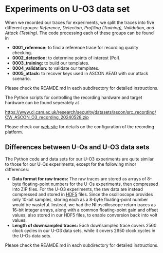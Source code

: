 # Experiments on U-O3 data set  

When we recorded our traces for experiments, we split the traces into five different groups: _Reference, Detection, Profiling (Training), Validation, and Attack (Testing)_. The code processing each of these groups can be found in

 -  **0001\_reference:** to find a reference trace for recording quality checking.
 -  **0002\_detection:** to determine points of interest (PoI). 
 -  **0003\_training:** to build our templates.
 -  **0004\_validation:** to validate our templates.
 -  **0005\_attack:** to recover keys used in ASCON AEAD with our attack scenario.

Please check the REAMDE.md in each subdirectory for detailed instructions.

The Python scripts for controlling the recording hardware and target hardware can be found seperately at

https://www.cl.cam.ac.uk/research/security/datasets/ascon/src_recording/CW_ASCON_O3_recording_20240528.zip

Please check our [web site](https://www.cl.cam.ac.uk/research/security/datasets/ascon/index.html#U-O3-recording) for details on the configuration of the recording platform.

## Differences between U-Os and U-O3 data sets  

The Python code and data sets for our U-O3 experiments are quite similar to those for our U-Os experiments, except for the following minor differences:

 - **Data format for raw traces:** The raw traces are stored as arrays of 8-byte floating-point numbers for the U-Os experiments, then compressed into ZIP files. For the U-O3 experiments, the raw data are instead compressed and stored in [HDF5](https://www.hdfgroup.org/solutions/hdf5/) files. Since the oscilloscope provides only 10-bit samples, storing each as a 8-byte floating-point number would be wasteful. Instead, we had the NI oscilloscope return traces as 16-bit integer arrays, along with a common floating-point gain and offset values, also stored in our HDF5 files, to enable conversion back into volt values.
 - **Length of downsampled traces:** Each downsampled trace covers 2560 clock cycles in our U-O3 data sets, while it covers 2650 clock cycles in the U-Os data sets.

Please check the REAMDE.md in each subdirectory for detailed instructions.

<!--


<h3 id=U-Os-training>Profiling (Training) traces</h3>
<p>We recorded 64000 traces (stored in 400 ZIP files) for template profiling.</p>

<p>Data pre-generating, raw traces, and trace pre-processing:</p>

<ul>
<li><a href="U-Os/0003_training/inter_gen_TR.zip">inter_gen_TR.zip (updated 2024-05-01)</a>
</li>

<li><a href="U-Os/index.html#TR">Raw traces for the profiling (training) set</a>
</li>

<li><a href="U-Os/0003_training/preproc_TR.zip">preproc_TR.zip (updated 2024-05-01)</a>
</li>
</ul>

<p>Similar to the detection traces, we calculated the intermediate values from the pre-generated I/O data:</p>

<ul>
<li><a href="U-Os/0003_training/find_intermediates.zip">find_intermediates.zip (updated 2024-05-05)</a>,<br>
resulting in <a href="U-Os/0003_training/find_intermediates/intermediate_values.zip">find_intermediates/intermediate_values.zip (H/L version)</a>,</li>
<li><a href="U-Os/0003_training/find_intermediates_sliced.zip">find_intermediates_sliced.zip (updated 2024-05-05)</a>,<br>
resulting in <a href="U-Os/0003_training/find_intermediates_sliced/intermediate_values.zip">find_intermediates_sliced/intermediate_values.zip (E/O version)</a>.</li>
</ul>

<p>In addition, we also calculated the target 16-bit intermediate values for profiling the 16-bit templates:</p>

<ul>
<li><a href="U-Os/0003_training/find_intermediates_16bit.zip">find_intermediates_16bit.zip (updated 2024-05-05)</a>,<br>
resulting in <a href="U-Os/0003_training/find_intermediates_16bit/intermediate_values.zip">find_intermediates_16bit/intermediate_values.zip (H/L version)</a>.</li>
</ul>

<p>Later, we used the following code to downsample our raw traces:</p>

<ul>
<li><a href="U-Os/0003_training/Resample_HDF5.zip">Resample_HDF5.zip (updated 2024-05-03)</a>,</li>
</ul>

<p>resulting in 8 HDF5 files:</p>

<ul>
<li><a href="U-Os/0003_training/Resample_HDF5/part_00.hdf5">Resample_HDF5/part_00.hdf5 (updated 2024-05-03)</a>,</li>
<li><a href="U-Os/0003_training/Resample_HDF5/part_01.hdf5">Resample_HDF5/part_01.hdf5 (updated 2024-05-03)</a>,</li>
<li><a href="U-Os/0003_training/Resample_HDF5/part_02.hdf5">Resample_HDF5/part_02.hdf5 (updated 2024-05-03)</a>,</li>
<li><a href="U-Os/0003_training/Resample_HDF5/part_03.hdf5">Resample_HDF5/part_03.hdf5 (updated 2024-05-03)</a>,</li>
<li><a href="U-Os/0003_training/Resample_HDF5/part_04.hdf5">Resample_HDF5/part_04.hdf5 (updated 2024-05-03)</a>,</li>
<li><a href="U-Os/0003_training/Resample_HDF5/part_05.hdf5">Resample_HDF5/part_05.hdf5 (updated 2024-05-03)</a>,</li>
<li><a href="U-Os/0003_training/Resample_HDF5/part_06.hdf5">Resample_HDF5/part_06.hdf5 (updated 2024-05-03)</a>,</li>
<li><a href="U-Os/0003_training/Resample_HDF5/part_07.hdf5">Resample_HDF5/part_07.hdf5 (updated 2024-05-03)</a>.</li>
</ul>

<p>After all the preprocessing steps above, we profiled our templates with the following code:</p>

<ul>
<li>8-bit templates with H/L bit order: <a href="U-Os/0003_training/template_profiling_bytes_O.zip">template_profiling_bytes_O.zip (updated 2024-05-04)</a>,</li>
<li>8-bit templates with E/O bit order: <a href="U-Os/0003_training/template_profiling_bytes_S.zip">template_profiling_bytes_S.zip (updated 2024-05-04)</a>,</li>
<li>selected 16-bit templates with H/L bit order: <a href="U-Os/0003_training/template_profiling_16bits_O.zip">template_profiling_16bits_O.zip (updated 2024-05-05)</a>,</li>
</ul>

<p>resulting in:</p>

<ul>
<li><a href="U-Os/0003_training/template_profiling_bytes_O/templateLDA_O004.zip">template_profiling_bytes_O/templateLDA_O004.zip (updated 2024-05-04)</a>,</li>
<li><a href="U-Os/0003_training/template_profiling_bytes_S/templateLDA_O004.zip">template_profiling_bytes_S/templateLDA_O004.zip (updated 2024-05-04)</a>,</li>
<li><a href="U-Os/0003_training/template_profiling_16bits_O/templateLDA_O004_16bit.zip">template_profiling_16bits_O/templateLDA_O004_16bit.zip (updated 2024-05-05)</a>,</li>
</ul>


<h3 id=U-Os-validation>Validation traces</h3>
<p>We recorded 4000 traces (stored in 40 ZIP files) for template quality validation.</p>

<p>Data pre-generating, raw traces, and trace pre-processing:</p>

<ul>
<li><a href="U-Os/0004_validation/inter_gen_VA.zip">inter_gen_VA.zip (updated 2024-05-02)</a>
</li>

<li><a href="U-Os/index.html#VA">Raw traces for the validation set</a>
</li>

<li><a href="U-Os/0004_validation/preproc_VA.zip">preproc_VA.zip (updated 2024-05-02)</a>
</li>
</ul>

<p>Code for intermediate value calculation:</p>

<ul>
<li><a href="U-Os/0004_validation/find_intermediates.zip">find_intermediates.zip (updated 2024-05-05)</a>,<br>
resulting in <a href="U-Os/0004_validation/find_intermediates/intermediate_values.zip">find_intermediates/intermediate_values.zip (H/L version)</a>,</li>
<li><a href="U-Os/0004_validation/find_intermediates_sliced.zip">find_intermediates_sliced.zip (updated 2024-05-05)</a>,<br>
resulting in <a href="U-Os/0004_validation/find_intermediates_sliced/intermediate_values.zip">find_intermediates_sliced/intermediate_values.zip (E/O version)</a>,</li>
<li><a href="U-Os/0004_validation/find_intermediates_16bit.zip">find_intermediates_16bit.zip (updated 2024-05-05)</a>,<br>
resulting in <a href="U-Os/0004_validation/find_intermediates_16bit/intermediate_values.zip">find_intermediates_16bit/intermediate_values.zip (H/L version)</a>.</li>
</ul>

<p>Code for downsampling:</p>

<ul>
<li><a href="U-Os/0004_validation/Resample_HDF5.zip">Resample_HDF5.zip (updated 2024-05-04)</a>,</li>
</ul>

<p>resulting in 4 HDF5 files (1000 traces for each):</p>

<ul>
<li><a href="U-Os/0004_validation/Resample_HDF5/part_00.hdf5">Resample_HDF5/part_00.hdf5 (updated 2024-05-04)</a>,</li>
<li><a href="U-Os/0004_validation/Resample_HDF5/part_01.hdf5">Resample_HDF5/part_01.hdf5 (updated 2024-05-04)</a>,</li>
<li><a href="U-Os/0004_validation/Resample_HDF5/part_02.hdf5">Resample_HDF5/part_02.hdf5 (updated 2024-05-04)</a>,</li>
<li><a href="U-Os/0004_validation/Resample_HDF5/part_03.hdf5">Resample_HDF5/part_03.hdf5 (updated 2024-05-04)</a>,</li>
</ul>

<p>With the preprocessing steps above, we validated the quality of our templates by calculating the first-order success rate (1-SR) and logarithmic guessing entropy (LGE) with the following code:</p>

<ul>
<li><a href="U-Os/0004_validation/template_validation_bytes_O.zip">template_validation_bytes_O.zip (updated 2024-05-18)</a>,</li>
<li><a href="U-Os/0004_validation/template_validation_bytes_S.zip">template_validation_bytes_S.zip (updated 2024-05-18)</a>,</li>
<li><a href="U-Os/0004_validation/template_validation_16bits_O.zip">template_validation_16bits_O.zip (updated 2024-05-18)</a>.</li>
</ul>

<p>The rank of the correct candidate for the target intermeidate values are recorded in:</p>

<ul>
<li><a href="U-Os/0004_validation/template_validation_bytes_O/Rank_O004.zip">template_validation_bytes_O/Rank_O004.zip (updated 2024-05-18)</a>,</li>
<li><a href="U-Os/0004_validation/template_validation_bytes_S/Rank_O004.zip">template_validation_bytes_S/Rank_O004.zip (updated 2024-05-18)</a>,</li>
<li><a href="U-Os/0004_validation/template_validation_16bits_O/Rank_O004.zip">template_validation_16bits_O/Rank_O004.zip (updated 2024-05-18)</a>.</li>
</ul>

<p>Note that the numbers recorded in these NumPy arrays are actually the indeces (starting from 0) of the sorted probability tables of the correct candidates instead of the ranks (starting from 1). We fixed such difference when calculating the 1-SR and LGE with the results from 1000 traces:</p>

<ul>
<li><a href="U-Os/0004_validation/template_validation_bytes_O/Result_Tables.zip">template_validation_bytes_O/Result_Tables.zip (updated 2024-05-18)</a>,</li>
<li><a href="U-Os/0004_validation/template_validation_bytes_S/Result_Tables.zip">template_validation_bytes_S/Result_Tables.zip (updated 2024-05-18)</a>,</li>
<li><a href="U-Os/0004_validation/template_validation_16bits_O/Result_Tables.zip">template_validation_16bits_O/Result_Tables.zip (updated 2024-05-18)</a>.</li>
</ul>

<p>We published a subsets of the results from the first 1000 traces (part_00.hdf5, labelled as G0). For example, we can access the 1-SR and LGE of the key in "Result_Tables/SR_table_KEY_G0.txt" and "Result_Tables/GE_table_KEY_G0.txt", respectively.</p>

<h3 id=U-Os-attack>Attack (Testing) traces</h3>
<p>We recorded 10000 traces (stored in 100 ZIP files) for our SASCA attacks.</p>

<p>Data pre-generating, raw traces, and trace pre-processing:</p>

<ul>
<li><a href="U-Os/0005_attack/inter_gen_TS.zip">inter_gen_TS.zip (updated 2024-05-02)</a>
</li>

<li><a href="U-Os/index.html#TS">Raw traces for the attack (testing) set</a>
</li>

<li><a href="U-Os/0005_attack/preproc_TS.zip">preproc_TS.zip (updated 2024-05-02)</a>
</li>
</ul>

<p>Note that in these 10000 encryptions for recording, we had each 10 share the same key. For example, the first traces in "Raw/Raw_TS_0000.zip", "Raw/Raw_TS_0010.zip", ..., "Raw/Raw_TS_0090.zip" were recorded from encryptions with the same key.</p>

<p>In this attack stage, we do not need the intermediate values but need only the pre-generated I/O date for verifying the correctness of our recovered key by SASCA. Hoever, for the convenience of our attack, we still rearranged the pre-generated I/O data with the following code:</p>

<ul>
<li><a href="U-Os/0005_attack/data_SASCA.zip">data_SASCA.zip (updated 2024-05-14)</a>,</li>
</ul>

<p>where we stored the 1000 key strings in 1000 separated NPY files:</p>

<ul>
<li><a href="U-Os/0005_attack/data_SASCA/data_key.zip">data_SASCA/data_key.zip (updated 2024-05-14)</a>.</li>
</ul>

<p>For the other I/O data, we stored them in:</p>

<ul>
<li><a href="U-Os/0005_attack/data_SASCA/data_nonce.zip">data_SASCA/data_nonce.zip (updated 2024-05-14)</a>,</li>
<li><a href="U-Os/0005_attack/data_SASCA/data_plaintext.zip">data_SASCA/data_plaintext.zip (updated 2024-05-14)</a>,</li>
<li><a href="U-Os/0005_attack/data_SASCA/data_ciphertag.zip">data_SASCA/data_ciphertag.zip (updated 2024-05-14)</a>,</li>
</ul>

<p>where each file contains a 10-element array that stores the data from the 10 encryptions sharing the same key with the corresponding index.</p>

<p>Similarly, we provide the code for downsampling:</p>

<ul>
<li><a href="U-Os/0005_attack/Resample_HDF5.zip">Resample_HDF5.zip (updated 2024-05-14)</a>,</li>
</ul>

<p>resulting in 10 HDF5 files (1000 traces for each):</p>

<ul>
<li><a href="U-Os/0005_attack/Resample_HDF5/part_00.hdf5">Resample_HDF5/part_00.hdf5 (updated 2024-05-06)</a>,</li>
<li><a href="U-Os/0005_attack/Resample_HDF5/part_01.hdf5">Resample_HDF5/part_01.hdf5 (updated 2024-05-06)</a>,</li>
<li><a href="U-Os/0005_attack/Resample_HDF5/part_02.hdf5">Resample_HDF5/part_02.hdf5 (updated 2024-05-06)</a>,</li>
<li><a href="U-Os/0005_attack/Resample_HDF5/part_03.hdf5">Resample_HDF5/part_03.hdf5 (updated 2024-05-06)</a>,</li>
<li><a href="U-Os/0005_attack/Resample_HDF5/part_04.hdf5">Resample_HDF5/part_04.hdf5 (updated 2024-05-06)</a>,</li>
<li><a href="U-Os/0005_attack/Resample_HDF5/part_05.hdf5">Resample_HDF5/part_05.hdf5 (updated 2024-05-06)</a>,</li>
<li><a href="U-Os/0005_attack/Resample_HDF5/part_06.hdf5">Resample_HDF5/part_06.hdf5 (updated 2024-05-06)</a>,</li>
<li><a href="U-Os/0005_attack/Resample_HDF5/part_07.hdf5">Resample_HDF5/part_07.hdf5 (updated 2024-05-06)</a>,</li>
<li><a href="U-Os/0005_attack/Resample_HDF5/part_08.hdf5">Resample_HDF5/part_08.hdf5 (updated 2024-05-06)</a>,</li>
<li><a href="U-Os/0005_attack/Resample_HDF5/part_09.hdf5">Resample_HDF5/part_09.hdf5 (updated 2024-05-06)</a>,</li>
</ul>

<p>With the preprocessing steps above, we performed our attack with belief propagation based on the loopy factor graph with the following code:</p>

<ul>
<li><a href="U-Os/0005_attack/template_attack_loopy_D99_LXX.zip">template_attack_loopy_D99_LXX.zip (updated 2024-05-14)</a>.</li>
</ul>

<p>After decompressing this ZIP file, we should manually rename the directory with the number of traces (four traces for example):</p>

<ul>
<li>"template_attack_loopy_D99_LXX/" to "template_attack_loopy_D99_L04/",</li>
</ul>

<p>set the parameter "leaves" in "template_attack_loopy_D99_L04/Search_Procedure.py" (Line 13), and then execute "script_all.sh". We recorded the results for 1 to 10 traces in the following ZIP file:</p>

<ul>
<li><a href="U-Os/0005_attack/template_attack_loopy_D99_results.zip">template_attack_loopy_D99_results.zip (updated 2024-05-14)</a>.</li>
</ul>

<p>Note that we used the damping technique with a damping rate equal to 0.99. In addition to the experiment with loopy factor graphs, we also provide our code for tree-shape experiments and the results with both 8-bit and 16-bit fragments:</p>

<ul>
<li><a href="U-Os/0005_attack/template_attack_bytes_O.zip">template_attack_bytes_O.zip (updated 2024-05-14)</a>,</li>
<li><a href="U-Os/0005_attack/template_attack_bytes_O_results.zip">template_attack_bytes_O_results.zip (updated 2024-05-14)</a>,</li>
<li><a href="U-Os/0005_attack/template_attack_16bits_O.zip">template_attack_16bits_O.zip (updated 2024-05-14)</a>,</li>
<li><a href="U-Os/0005_attack/template_attack_16bits_O_results.zip">template_attack_16bits_O_results.zip (updated 2024-05-14)</a>.</li>
</ul>

<p>While the above codes were mostly based on Python and enumerated up to the first 100,000 key candidates, the final version of the results is a hybrid evaluation, which is the actual key enumeration before the first \($2^24$\) candidates as well as a rank estimate result afterwards. With the procedure of key enumeration and rank estimate later implemented in Julia, we still relied on the following Python code for the probability tables after belief propagation:</p>

<ul>
<li><a href="U-Os/0005_attack/template_attack_loopy_D99_TABLES_LXX.zip">template_attack_loopy_D99_TABLES_LXX.zip (updated 2024-05-16)</a>,</li>
<li><a href="U-Os/0005_attack/template_attack_bytes_O_TABLES.zip">template_attack_bytes_O_TABLES.zip (updated 2024-05-14)</a>,</li>
<li><a href="U-Os/0005_attack/template_attack_16bits_O_TABLES.zip">template_attack_16bits_O_TABLES.zip (updated 2024-05-14)</a>,</li>
</ul>

<p>and then the resulting tables are stored in the following ZIP files:</p>

<ul>
<li><a href="U-Os/0005_attack/template_attack_loopy_D99_TABLES_results.zip">template_attack_loopy_D99_TABLES_results.zip (updated 2024-05-16)</a>,</li>
<li><a href="U-Os/0005_attack/template_attack_bytes_O_TABLES/Tables.zip">template_attack_bytes_O_TABLES/Tables.zip (updated 2024-05-14)</a>,</li>
<li><a href="U-Os/0005_attack/template_attack_16bits_O_TABLES/Tables_L01.zip">template_attack_16bits_O_TABLES/Tables_L01.zip (updated 2024-05-14)</a>,</li>
<li><a href="U-Os/0005_attack/template_attack_16bits_O_TABLES/Tables_L02.zip">template_attack_16bits_O_TABLES/Tables_L02.zip (updated 2024-05-14)</a>,</li>
<li><a href="U-Os/0005_attack/template_attack_16bits_O_TABLES/Tables_L03.zip">template_attack_16bits_O_TABLES/Tables_L03.zip (updated 2024-05-14)</a>,</li>
<li><a href="U-Os/0005_attack/template_attack_16bits_O_TABLES/Tables_L04.zip">template_attack_16bits_O_TABLES/Tables_L04.zip (updated 2024-05-14)</a>,</li>
<li><a href="U-Os/0005_attack/template_attack_16bits_O_TABLES/Tables_L05.zip">template_attack_16bits_O_TABLES/Tables_L05.zip (updated 2024-05-14)</a>,</li>
<li><a href="U-Os/0005_attack/template_attack_16bits_O_TABLES/Tables_L06.zip">template_attack_16bits_O_TABLES/Tables_L06.zip (updated 2024-05-14)</a>,</li>
<li><a href="U-Os/0005_attack/template_attack_16bits_O_TABLES/Tables_L07.zip">template_attack_16bits_O_TABLES/Tables_L07.zip (updated 2024-05-14)</a>,</li>
<li><a href="U-Os/0005_attack/template_attack_16bits_O_TABLES/Tables_L08.zip">template_attack_16bits_O_TABLES/Tables_L08.zip (updated 2024-05-14)</a>,</li>
<li><a href="U-Os/0005_attack/template_attack_16bits_O_TABLES/Tables_L09.zip">template_attack_16bits_O_TABLES/Tables_L09.zip (updated 2024-05-14)</a>,</li>
<li><a href="U-Os/0005_attack/template_attack_16bits_O_TABLES/Tables_L10.zip">template_attack_16bits_O_TABLES/Tables_L10.zip (updated 2024-05-14)</a>,</li>
</ul>

<p>The remaining source code for our implementation of key enumeration and rank estimate will be released here soon ...</p>

-->

